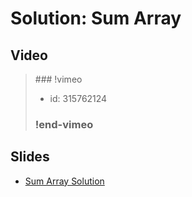 
# Solution: Sum Array



## Video

<blockquote>
### !vimeo

* id: 315762124

### !end-vimeo
</blockquote>



## Slides

* [Sum Array Solution](https://docs.google.com/a/hackreactor.com/presentation/d/1fqSHgkD9TI_fSTYSmc72GyVav52FvjVSD_DTH7oxjww/embed?start=false&loop=false&delayms=3000)

